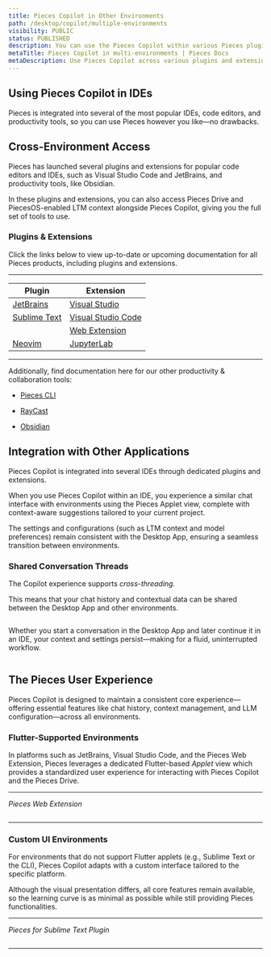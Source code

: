 ```yaml
---
title: Pieces Copilot in Other Environments
path: /desktop/copilot/multiple-environments
visibility: PUBLIC
status: PUBLISHED
description: You can use the Pieces Copilot within various Pieces plugins and extensions made for some of the most popular IDEs and productivity tools.
metaTitle: Pieces Copilot in multi-environments | Pieces Docs
metaDescription: Use Pieces Copilot across various plugins and extensions for top IDEs and productivity tools to enhance your workflow with AI assistance.
---
```


## Using Pieces Copilot in IDEs

Pieces is integrated into several of the most popular IDEs, code editors, and productivity tools, so you can use Pieces however you like—no drawbacks.

## Cross-Environment Access

Pieces has launched several plugins and extensions for popular code editors and IDEs, such as Visual Studio Code and JetBrains, and productivity tools, like Obsidian.

In these plugins and extensions, you can also access Pieces Drive and PiecesOS-enabled LTM context alongside Pieces Copilot, giving you the full set of tools to use.

### Plugins & Extensions

Click the links below to view up-to-date or upcoming documentation for all Pieces products, including plugins and extensions.

***

| **Plugin**                                                                                 | **Extension**                                                                                |
| ------------------------------------------------------------------------------------------ | -------------------------------------------------------------------------------------------- |
| [JetBrains](/products/extensions-plugins/jetbrains)                 | [Visual Studio](/products/extensions-plugins/visual-studio)           |
| [Sublime Text](/products/extensions-plugins/sublime)                | [Visual Studio Code](/products/extensions-plugins/visual-studio-code) |
|  | [Web Extension](/products/web-extension)                              |
| <a target="_blank" href="https://pieces.app/plugins/neovim">Neovim</a>                     | [JupyterLab](/products/extensions-plugins/jupyterlab)                 |

***

Additionally, find documentation here for our other productivity & collaboration tools:

* [Pieces CLI](/products/cli)

* [RayCast](/products/raycast)

* [Obsidian](/products/obsidian)

## Integration with Other Applications

Pieces Copilot is integrated into several IDEs through dedicated plugins and extensions.

When you use Pieces Copilot within an IDE, you experience a similar chat interface with environments using the Pieces Applet view, complete with context-aware suggestions tailored to your current project.

The settings and configurations (such as LTM context and model preferences) remain consistent with the Desktop App, ensuring a seamless transition between environments.

### Shared Conversation Threads

The Copilot experience supports *cross-threading.*

This means that your chat history and contextual data can be shared between the Desktop App and other environments.

<Image src="https://storage.googleapis.com/hashnode_product_documentation_assets/desktop_app_assets/desktop_app_MAIN/new_media/Pieces%20Copilot/Other%20Environments/pieces_cross_threading.png" alt="" align="center" fullwidth="true" />

Whether you start a conversation in the Desktop App and later continue it in an IDE, your context and settings persist—making for a fluid, uninterrupted workflow.

<Image src="https://storage.googleapis.com/hashnode_product_documentation_assets/desktop_app_assets/pieces_copilot/pieces_copilot_in_multiple_environments/copilot_in_environment_demo_part_two.png" alt="" align="center" fullwidth="true" />

## The Pieces User Experience

Pieces Copilot is designed to maintain a consistent core experience—offering essential features like chat history, context management, and LLM configuration—across all environments.

### Flutter-Supported Environments

In platforms such as JetBrains, Visual Studio Code, and the Pieces Web Extension, Pieces leverages a dedicated Flutter-based *Applet* view which provides a standardized user experience for interacting with Pieces Copilot and the Pieces Drive.

***

*Pieces Web Extension*

<Image src="https://storage.googleapis.com/hashnode_product_documentation_assets/desktop_app_assets/pieces_copilot/pieces_copilot_in_multiple_environments/pieces_web_extension_copilot_applet.png" alt="" align="center" fullwidth="true" />

***

### Custom UI Environments

For environments that do not support Flutter applets (e.g., Sublime Text or the CLI), Pieces Copilot adapts with a custom interface tailored to the specific platform.

Although the visual presentation differs, all core features remain available, so the learning curve is as minimal as possible while still providing Pieces functionalities.

***

*Pieces for Sublime Text Plugin*

<Image src="https://storage.googleapis.com/hashnode_product_documentation_assets/desktop_app_assets/pieces_copilot/pieces_copilot_in_multiple_environments/pieces_copilot_sublime_text.png" alt="" align="center" fullwidth="true" />

***
